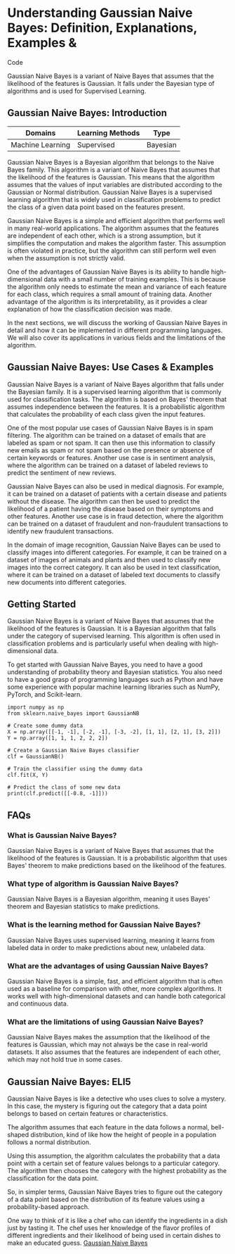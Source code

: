 # Understanding Gaussian Naive Bayes: Definition, Explanations, Examples &
Code

Gaussian Naive Bayes is a variant of Naive Bayes that assumes that the
likelihood of the features is Gaussian. It falls under the Bayesian type of
algorithms and is used for Supervised Learning.

## Gaussian Naive Bayes: Introduction

Domains | Learning Methods | Type  
---|---|---  
Machine Learning | Supervised | Bayesian  
  
Gaussian Naive Bayes is a Bayesian algorithm that belongs to the Naive Bayes
family. This algorithm is a variant of Naive Bayes that assumes that the
likelihood of the features is Gaussian. This means that the algorithm assumes
that the values of input variables are distributed according to the Gaussian
or Normal distribution. Gaussian Naive Bayes is a supervised learning
algorithm that is widely used in classification problems to predict the class
of a given data point based on the features present.

Gaussian Naive Bayes is a simple and efficient algorithm that performs well in
many real-world applications. The algorithm assumes that the features are
independent of each other, which is a strong assumption, but it simplifies the
computation and makes the algorithm faster. This assumption is often violated
in practice, but the algorithm can still perform well even when the assumption
is not strictly valid.

One of the advantages of Gaussian Naive Bayes is its ability to handle high-
dimensional data with a small number of training examples. This is because the
algorithm only needs to estimate the mean and variance of each feature for
each class, which requires a small amount of training data. Another advantage
of the algorithm is its interpretability, as it provides a clear explanation
of how the classification decision was made.

In the next sections, we will discuss the working of Gaussian Naive Bayes in
detail and how it can be implemented in different programming languages. We
will also cover its applications in various fields and the limitations of the
algorithm.

## Gaussian Naive Bayes: Use Cases & Examples

Gaussian Naive Bayes is a variant of Naive Bayes algorithm that falls under
the Bayesian family. It is a supervised learning algorithm that is commonly
used for classification tasks. The algorithm is based on Bayes' theorem that
assumes independence between the features. It is a probabilistic algorithm
that calculates the probability of each class given the input features.

One of the most popular use cases of Gaussian Naive Bayes is in spam
filtering. The algorithm can be trained on a dataset of emails that are
labeled as spam or not spam. It can then use this information to classify new
emails as spam or not spam based on the presence or absence of certain
keywords or features. Another use case is in sentiment analysis, where the
algorithm can be trained on a dataset of labeled reviews to predict the
sentiment of new reviews.

Gaussian Naive Bayes can also be used in medical diagnosis. For example, it
can be trained on a dataset of patients with a certain disease and patients
without the disease. The algorithm can then be used to predict the likelihood
of a patient having the disease based on their symptoms and other features.
Another use case is in fraud detection, where the algorithm can be trained on
a dataset of fraudulent and non-fraudulent transactions to identify new
fraudulent transactions.

In the domain of image recognition, Gaussian Naive Bayes can be used to
classify images into different categories. For example, it can be trained on a
dataset of images of animals and plants and then used to classify new images
into the correct category. It can also be used in text classification, where
it can be trained on a dataset of labeled text documents to classify new
documents into different categories.

## Getting Started

Gaussian Naive Bayes is a variant of Naive Bayes that assumes that the
likelihood of the features is Gaussian. It is a Bayesian algorithm that falls
under the category of supervised learning. This algorithm is often used in
classification problems and is particularly useful when dealing with high-
dimensional data.

To get started with Gaussian Naive Bayes, you need to have a good
understanding of probability theory and Bayesian statistics. You also need to
have a good grasp of programming languages such as Python and have some
experience with popular machine learning libraries such as NumPy, PyTorch, and
Scikit-learn.

    
    
    
    import numpy as np
    from sklearn.naive_bayes import GaussianNB
    
    # Create some dummy data
    X = np.array([[-1, -1], [-2, -1], [-3, -2], [1, 1], [2, 1], [3, 2]])
    Y = np.array([1, 1, 1, 2, 2, 2])
    
    # Create a Gaussian Naive Bayes classifier
    clf = GaussianNB()
    
    # Train the classifier using the dummy data
    clf.fit(X, Y)
    
    # Predict the class of some new data
    print(clf.predict([[-0.8, -1]]))
    
    

## FAQs

### What is Gaussian Naive Bayes?

Gaussian Naive Bayes is a variant of Naive Bayes that assumes that the
likelihood of the features is Gaussian. It is a probabilistic algorithm that
uses Bayes' theorem to make predictions based on the likelihood of the
features.

### What type of algorithm is Gaussian Naive Bayes?

Gaussian Naive Bayes is a Bayesian algorithm, meaning it uses Bayes' theorem
and Bayesian statistics to make predictions.

### What is the learning method for Gaussian Naive Bayes?

Gaussian Naive Bayes uses supervised learning, meaning it learns from labeled
data in order to make predictions about new, unlabeled data.

### What are the advantages of using Gaussian Naive Bayes?

Gaussian Naive Bayes is a simple, fast, and efficient algorithm that is often
used as a baseline for comparison with other, more complex algorithms. It
works well with high-dimensional datasets and can handle both categorical and
continuous data.

### What are the limitations of using Gaussian Naive Bayes?

Gaussian Naive Bayes makes the assumption that the likelihood of the features
is Gaussian, which may not always be the case in real-world datasets. It also
assumes that the features are independent of each other, which may not hold
true in some cases.

## Gaussian Naive Bayes: ELI5

Gaussian Naive Bayes is like a detective who uses clues to solve a mystery. In
this case, the mystery is figuring out the category that a data point belongs
to based on certain features or characteristics.

The algorithm assumes that each feature in the data follows a normal, bell-
shaped distribution, kind of like how the height of people in a population
follows a normal distribution.

Using this assumption, the algorithm calculates the probability that a data
point with a certain set of feature values belongs to a particular category.
The algorithm then chooses the category with the highest probability as the
classification for the data point.

So, in simpler terms, Gaussian Naive Bayes tries to figure out the category of
a data point based on the distribution of its feature values using a
probability-based approach.

One way to think of it is like a chef who can identify the ingredients in a
dish just by tasting it. The chef uses her knowledge of the flavor profiles of
different ingredients and their likelihood of being used in certain dishes to
make an educated guess.
[Gaussian Naive Bayes](https://serp.ai/gaussian-naive-bayes/)

